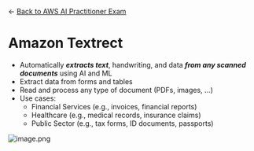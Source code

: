 ← [Back to AWS AI Practitioner Exam](../AWS%20AI%20Practitioner%20Exam.md)

# Amazon Textrect

- Automatically ***extracts text***, handwriting, and data ***from any scanned
documents*** using AI and ML
- Extract data from forms and tables
- Read and process any type of document (PDFs, images, …)
- Use cases:
    - Financial Services (e.g., invoices, financial reports)
    - Healthcare (e.g., medical records, insurance claims)
    - Public Sector (e.g., tax forms, ID documents, passports)

![image.png](Amazon%20Textrect/image.png)
